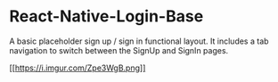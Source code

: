 # React-Native-Login-Base
A basic placeholder sign up / sign in functional layout.
It includes a tab navigation to switch between the SignUp and SignIn pages.

[[https://i.imgur.com/Zpe3WgB.png]]
